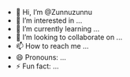 - 👋 Hi, I’m @Zunnuzunnu
- 👀 I’m interested in ...
- 🌱 I’m currently learning ...
- 💞️ I’m looking to collaborate on ...
- 📫 How to reach me ...
- 😄 Pronouns: ...
- ⚡ Fun fact: ...

<!---
Zunnuzunnu/Zunnuzunnu is a ✨ special ✨ repository because its `README.md` (this file) appears on your GitHub profile.
You can click the Preview link to take a look at your changes.
--->
